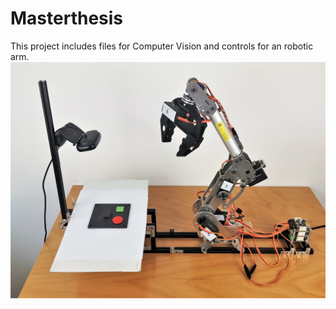 # Masterthesis 
This project includes files for Computer Vision and controls for an robotic arm.
![alt text](https://raw.githubusercontent.com/marcelrohrmann/Masterthesis/master/Test%20set%20up.jpg)
